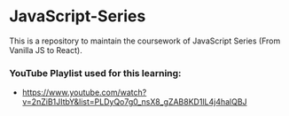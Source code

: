 # JavaScript-Series

This is a repository to maintain the coursework of JavaScript Series (From Vanilla JS to React).

### YouTube Playlist used for this learning:

* https://www.youtube.com/watch?v=2nZiB1JItbY&list=PLDyQo7g0_nsX8_gZAB8KD1lL4j4halQBJ

